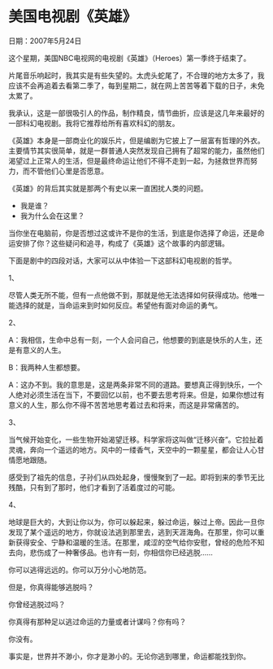 # 美国电视剧《英雄》

日期：2007年5月24日

这个星期，美国NBC电视网的电视剧《英雄》（Heroes）第一季终于结束了。

片尾音乐响起时，我其实是有些失望的。太虎头蛇尾了，不合理的地方太多了，我应该不会再追着去看第二季了，每到星期二，就在网上苦苦等着下载的日子，未免太累了。

我承认，这是一部很吸引人的作品，制作精良，情节曲折，应该是这几年来最好的一部科幻电视剧。我将它推荐给所有喜欢科幻的朋友。

《英雄》本身是一部商业化的娱乐片，但是编剧为它披上了一层富有哲理的外衣。主要情节其实很简单，就是一群普通人突然发现自己拥有了超常的能力，虽然他们渴望过上正常人的生活，但是最终命运让他们不得不走到一起，为拯救世界而努力，而不管他们心里是否愿意。

《英雄》的背后其实就是那两个有史以来一直困扰人类的问题。

- 我是谁？
- 我为什么会在这里？

当你坐在电脑前，你是否想过这或许不是你的生活，到底是你选择了命运，还是命运安排了你？这些疑问和追寻，构成了《英雄》这个故事的内部逻辑。

下面是剧中的四段对话，大家可以从中体验一下这部科幻电视剧的哲学。

1、

尽管人类无所不能，但有一点他做不到，那就是他无法选择如何获得成功。他唯一能选择的就是，当命运来到时如何反应。希望他有面对命运的勇气。

2、

A：我相信，生命中总有一刻，一个人会问自己，他想要的到底是快乐的人生，还是有意义的人生。

B：我两种人生都想要。

A：这办不到。我的意思是，这是两条非常不同的道路。要想真正得到快乐，一个人绝对必须生活在当下，不要回忆以前，也不要去思考将来。但是，如果你想过有意义的人生，那么你不得不苦苦地思考着过去和将来，而这是非常痛苦的。

3、

当气候开始变化，一些生物开始渴望迁移。科学家将这叫做“迁移兴奋”。它拉扯着灵魂，奔向一个遥远的地方。风中的一缕香气，天空中的一颗星星，都会让人心甘情愿地跟随。

感受到了祖先的信息，子孙们从四处起身，慢慢聚到了一起。即将到来的季节无比残酷，只有到了那时，他们才看到了活着度过的可能。

4、

地球是巨大的，大到让你以为，你可以躲起来，躲过命运，躲过上帝。因此一旦你发现了某个遥远的地方，你就设法逃到那里去，逃到天涯海角。在那里，你可以重新获得安全、宁静和温暖的生活。在那里，咸涩的空气给你安慰，曾经的危险不知去向，悲伤成了一种奢侈品。也许有一刻，你相信你已经逃脱……

你可以逃得远远的。你可以万分小心地防范。

但是，你真得能够逃脱吗？

你曾经逃脱过吗？

你真得有那种足以逃过命运的力量或者计谋吗？你有吗？

你没有。

事实是，世界并不渺小，你才是渺小的。无论你逃到哪里，命运都能找到你。

